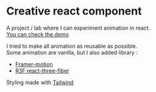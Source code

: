 # Creative react component
A project / lab where I can experiment animation in react.  
 [You can check the demo](https://creative-react-components.netlify.app/)

I tried to make all animation as reusable as possible.  
Some animation are vanilla, but I also added library :  
- [Framer-motion](https://www.framer.com/motion/)
- [R3F react-three-fiber](https://docs.pmnd.rs/react-three-fiber/getting-started/introduction)

Styling made with [Tailwind](https://tailwindcss.com/)



